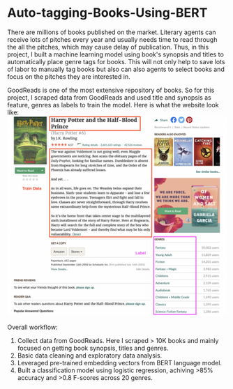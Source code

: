 # Auto-tagging-Books-Using-BERT

There are millions of books published on the market. Literary agents can receive lots of pitches every year and usually needs time to read through the all the pitches, which may cause delay of publication. Thus, in this project, I built a machine learning model using book's synopsis and titles to automatically place genre tags for books. This will not only help to save lots of labor to manually tag books but also can also agents to select books and focus on the pitches they are interested in.

GoodReads is one of the most extensive repository of books. So for this project, I scraped data from GoodReads and used title and synopsis as feature, genres as labels to train the model. Here is what the website look like:
![GoodReads Website](https://github.com/cl3080/Auto-tagging-Books-Using-BERT/blob/main/Images/WebsiteImage.png)

Overall workflow:
1. Collect data from GoodReads. Here I scraped > 10K books and mainly focused on getting book synopsis, titles and genres. 
3. Basic data cleaning and exploratory data analysis.
4. Leveraged pre-trained embedding vectors from BERT language model.
5. Built a classification model using logistic regression, achiving >85% accuracy and >0.8 F-scores across 20 genres.


